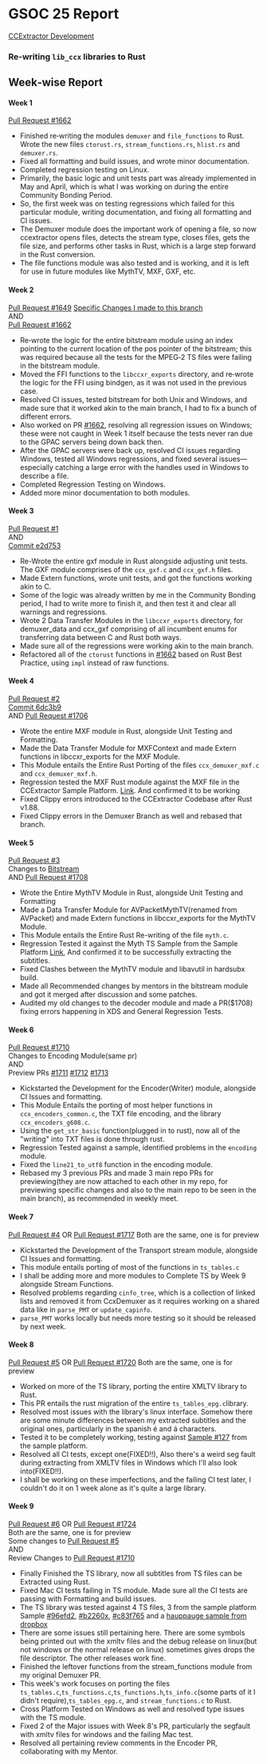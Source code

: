 # GSOC 25 Report
[CCExtractor Development](https://summerofcode.withgoogle.com/programs/2025/organizations/ccextractor-development)
### Re-writing `lib_ccx` libraries to Rust

## Week‑wise Report

#### Week 1  
[Pull Request #1662](https://github.com/CCExtractor/ccextractor/pull/1662)

- Finished re‑writing the modules `demuxer` and `file_functions` to Rust. Wrote the new files `ctorust.rs`, `stream_functions.rs`, `hlist.rs` and `demuxer.rs`.
- Fixed all formatting and build issues, and wrote minor documentation.  
- Completed regression testing on Linux.
- Primarily, the basic logic and unit tests part was already implemented in May and April, which is what I was working on during the entire Community Bonding Period.  
- So, the first week was on testing regressions which failed for this particular module, writing documentation, and fixing all formatting and CI issues.  
- The Demuxer module does the important work of opening a file, so now ccextractor opens files, detects the stream type, closes files, gets the file size, and performs other tasks in Rust, which is a large step forward in the Rust conversion.  
- The file functions module was also tested and is working, and it is left for use in future modules like MythTV, MXF, GXF, etc.

#### Week 2  
[Pull Request #1649](https://github.com/CCExtractor/ccextractor/pull/1649) 
[Specific Changes I made to this branch](https://github.com/CCExtractor/ccextractor/pull/1649/commits/e04b43017138c3c1e94c245e9d1dd01de293dbed)<br>
AND  
[Pull Request #1662](https://github.com/CCExtractor/ccextractor/pull/1662)

- Re‑wrote the logic for the entire bitstream module using an index pointing to the current location of the pos pointer of the bitstream; this was required because all the tests for the MPEG‑2 TS files were failing in the bitstream module.
- Moved the FFI functions to the `libccxr_exports` directory, and re‑wrote the logic for the FFI using bindgen, as it was not used in the previous case.
- Resolved CI issues, tested bitstream for both Unix and Windows, and made sure that it worked akin to the main branch, I had to fix a bunch of different errors.
- Also worked on PR [#1662](https://github.com/CCExtractor/ccextractor/pull/1662), resolving all regression issues on Windows; these were not caught in Week 1 itself because the tests never ran due to the GPAC servers being down back then.
- After the GPAC servers were back up, resolved CI issues regarding Windows, tested all Windows regressions, and fixed several issues—especially catching a large error with the handles used in Windows to describe a file.
- Completed Regression Testing on Windows.
- Added more minor documentation to both modules.

#### Week 3  
[Pull Request #1](https://github.com/steel-bucket/ccextractor/pull/1) <br>
AND  
[Commit e2d753](https://github.com/CCExtractor/ccextractor/pull/1662/commits/5184ac5bd9645658a4eb3cb7ecdacd7ce6e2d753)

- Re-Wrote the entire gxf module in Rust alongside adjusting unit tests. The GXF module comprises of the `ccx_gxf.c` and `ccx_gxf.h` files.
- Made Extern functions, wrote unit tests, and got the functions working akin to C.
- Some of the logic was already written by me in the Community Bonding period, I had to write more to finish it, and then test it and clear all warnings and regressions.
- Wrote 2 Data Transfer Modules in the `libccxr_exports` directory, for demuxer_data and ccx_gxf comprising of all incumbent enums for transferring data between C and Rust both ways.
- Made sure all of the regressions were working akin to the main branch.
- Refactored all of the `ctorust` functions in [#1662](https://github.com/CCExtractor/ccextractor/pull/1662) based on Rust Best Practice, using `impl` instead of raw functions.

#### Week 4
[Pull Request #2](https://github.com/steel-bucket/ccextractor/pull/2) <br>
[Commit 6dc3b9](https://github.com/CCExtractor/ccextractor/pull/1662/commits/8ab4f837da10be074607c92a484929814671010d) <br>
AND
[Pull Request #1706](https://github.com/CCExtractor/ccextractor/pull/1706)

- Wrote the entire MXF module in Rust, alongside Unit Testing and Formatting.
- Made the Data Transfer Module for MXFContext and made Extern functions in libccxr_exports for the MXF Module.
- This Module entails the Entire Rust Porting of the files `ccx_demuxer_mxf.c` and `ccx_demuxer_mxf.h`.
- Regression tested the MXF Rust module against the MXF file in the CCExtractor Sample Platform. [Link](https://sampleplatform.ccextractor.org/sample/057c1fbc2d9f82691ae0b2150f95765a9c9d894ce1eb297229a05a242650b31a). And confirmed it to be working
- Fixed Clippy errors introduced to the CCExtractor Codebase after Rust v1.88.
- Fixed Clippy errors in the Demuxer Branch as well and rebased that branch.

#### Week 5
[Pull Request #3](https://github.com/steel-bucket/ccextractor/pull/3) <br>
Changes to [Bitstream](https://github.com/CCExtractor/ccextractor/pull/1649) <br>
AND
[Pull Request #1708](https://github.com/CCExtractor/ccextractor/pull/1708)

- Wrote the Entire MythTV Module in Rust, alongside Unit Testing and Formatting
- Made a Data Transfer Module for AVPacketMythTV(renamed from AVPacket) and made Extern functions in libccxr_exports for the MythTV Module.
- This Module entails the Entire Rust Re-writing of the file `myth.c`.
- Regression Tested it against the Myth TS Sample from the Sample Platform [Link](https://sampleplatform.ccextractor.org/sample/121), And confirmed it to be successfully extracting the subtitles.
- Fixed Clashes between the MythTV module and libavutil in hardsubx build.
- Made all Recommended changes by mentors in the bitstream module and got it merged after discussion and some patches.
- Audited my old changes to the decoder module and made a PR($1708) fixing errors happening in XDS and General Regression Tests.

#### Week 6
[Pull Request #1710](https://github.com/CCExtractor/ccextractor/pull/1710) <br>
Changes to Encoding Module(same pr) <br> 
AND <br>
Preview PRs [#1711](https://github.com/CCExtractor/ccextractor/pull/1711) [#1712](https://github.com/CCExtractor/ccextractor/pull/1712) [#1713](https://github.com/CCExtractor/ccextractor/pull/1713)

- Kickstarted the Development for the Encoder(Writer) module, alongside CI Issues and formatting.
- This Module Entails the porting of most helper functions in `ccx_encoders_common.c`, the TXT file encoding, and the library `ccx_encoders_g608.c`.
- Using the `get_str_basic` function(plugged in to rust), now all of the "writing" into TXT files is done through rust.
- Regression Tested against a sample, identified problems in the `encoding` module.
- Fixed the `line21_to_utf8` function in the encoding module.
- Rebased my 3 previous PRs and made 3 main repo PRs for previewing(they are now attached to each other in my repo, for previewing specific changes and also to the main repo to be seen in the main branch), as recommended in weekly meet.

#### Week 7
[Pull Request #4](https://github.com/steel-bucket/ccextractor/pull/4) OR [Pull Request #1717](https://github.com/CCExtractor/ccextractor/pull/1717)
Both are the same, one is for preview

- Kickstarted the Development of the Transport stream module, alongside CI Issues and formatting.
- This module entails porting of most of the functions in `ts_tables.c`
- I shall be adding more and more modules to Complete TS by Week 9 alongside Stream Functions.
- Resolved problems regarding `cinfo_tree`, which is a collection of linked lists and removed it from CcxDemuxer as it requires working on a shared data like in `parse_PMT` or `update_capinfo`.
- `parse_PMT` works locally but needs more testing so it should be released by next week.

#### Week 8
[Pull Request #5](https://github.com/steel-bucket/ccextractor/pull/5) OR [Pull Request #1720](https://github.com/CCExtractor/ccextractor/pull/1720)
Both are the same, one is for preview

- Worked on more of the TS library, porting the entire XMLTV library to Rust.
- This PR entails the rust migration of the entire `ts_tables_epg.c`library.
- Resolved most issues with the library's linux interface. Somehow there are some minute differences between my extracted subtitles and the original ones, particularly in the spanish é and á characters.
- Tested it to be completely working, testing against [Sample #127](https://sampleplatform.ccextractor.org/sample/127) from the sample platform.
- Resolved all CI tests, except one(FIXED!!), Also there's a weird seg fault during extracting from XMLTV files in Windows which I'll also look into(FIXED!!).
- I shall be working on these imperfections, and the failing CI test later, I couldn't do it on 1 week alone as it's quite a large library.

#### Week 9
[Pull Request #6](https://github.com/steel-bucket/ccextractor/pull/6) OR [Pull Request #1724](https://github.com/CCExtractor/ccextractor/pull/1724)<br>
Both are the same, one is for preview<br>
Some changes to [Pull Request #5](https://github.com/steel-bucket/ccextractor/pull/5)<br>
AND<br>
Review Changes to [Pull Request #1710](https://github.com/CCExtractor/ccextractor/pull/1710)

- Finally Finished the TS library, now all subtitles from TS files can be Extracted using Rust.
- Fixed Mac CI tests failing in TS module. Made sure all the CI tests are passing with Formatting and build issues.
- The TS library was tested against 4 TS files, 3 from the sample platform Sample [#96efd2](https://sampleplatform.ccextractor.org/sample/96efd279cfa1dddcb1d7d38ecc5ebd6d870a661452c6480804c30a9896037336), [#b2260x](https://sampleplatform.ccextractor.org/sample/b22260d065ab537899baaf34e78a5184671f4bcb2df0414d05e6345adfd7812f), [#c83f765](https://sampleplatform.ccextractor.org/sample/c83f765c661595e1bfa4750756a54c006c6f2c697a436bc0726986f71f0706cd) and a [hauppauge sample from dropbox](https://www.dropbox.com/scl/fi/4b1y86efag39sjnmm65hs/all_in_with_chris_hayes_20250326_1958.ts?rlkey=tyid6blj5hvsbyhg1mxs9nvr8&st=557jrkq8&dl=0)
- There are some issues still pertaining here. There are some symbols being printed out with the xmltv files and the debug release on linux(but not windows or the normal release on linux) sometimes gives drops the file descriptor. The other releases work fine.
- Finished the leftover functions from the stream_functions module from my original Demuxer PR.
- This week's work focuses on porting the files `ts_tables.c`,`ts_functions.c`,`ts_functions.h`,`ts_info.c`(some parts of it I didn't require),`ts_tables_epg.c`, and `stream_functions.c` to Rust.
- Cross Platform Tested on Windows as well and resolved type issues with the TS module.
- Fixed 2 of the Major issues with Week 8's PR, particularly the segfault with xmltv files for windows and the failing Mac test.
- Resolved all pertaining review comments in the Encoder PR, collaborating with my Mentor.
